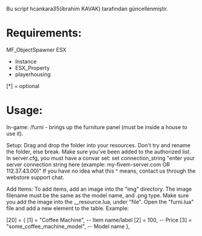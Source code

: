 Bu script hcankara35(ibrahim KAVAK) tarafından güncellenmiştir.

# Requirements:

MF_ObjectSpawner
ESX
  * Instance
  * ESX_Property
  * playerhousing

  [*] = optional


# Usage:

In-game:
  /furni - brings up the furniture panel (must be inside a house to use it).

Setup:
  Drag and drop the folder into your resources.
  Don't try and rename the folder, else break.
  Make sure you've been added to the authorized list.
 In server.cfg, you must have a convar set:
  set connection_string "enter your server connection string here (example: my-fivem-server.com OR 112.37.43.00)"
  If you have no idea what this ^ means, contact us through the webstore support chat.

Add Items:
  To add items, add an image into the "img" directory.
  The image filename must be the same as the model name, and .png type.
  Make sure you add the image into the __resource.lua, under "file".
  Open the "furni.lua" file and add a new element to the table. Example:

  [20] = {
    [1] = "Coffee Machine",             -- Item name/label
    [2] = 100,                          -- Price
    [3] = "some_coffee_machine_model",  -- Model name
  },
